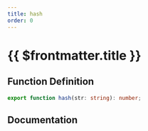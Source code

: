 ```yaml
---
title: hash
order: 0
---
```


# {{ $frontmatter.title }}

## Function Definition

```ts
export function hash(str: string): number;
```

## Documentation

<!--@include: ./parts/hash.md-->
